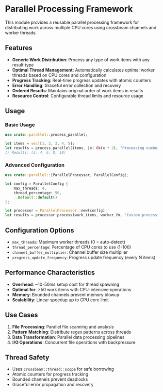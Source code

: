 # Parallel Processing Framework

This module provides a reusable parallel processing framework for distributing work across multiple CPU cores using crossbeam channels and worker threads.

## Features

- **Generic Work Distribution**: Process any type of work items with any result type
- **Optimal Thread Management**: Automatically calculates optimal worker threads based on CPU cores and configuration
- **Progress Tracking**: Real-time progress updates with atomic counters
- **Error Handling**: Graceful error collection and recovery
- **Ordered Results**: Maintains original order of work items in results
- **Resource Control**: Configurable thread limits and resource usage

## Usage

### Basic Usage

```rust
use crate::parallel::process_parallel;

let items = vec![1, 2, 3, 4, 5];
let results = process_parallel(items, |x| Ok(x * 2), "Processing numbers")?;
// Results: [2, 4, 6, 8, 10]
```

### Advanced Configuration

```rust
use crate::parallel::{ParallelProcessor, ParallelConfig};

let config = ParallelConfig {
    max_threads: 4,
    thread_percentage: 50,
    ..Default::default()
};

let processor = ParallelProcessor::new(config);
let results = processor.process(work_items, worker_fn, "Custom processing")?;
```

## Configuration Options

- `max_threads`: Maximum worker threads (0 = auto-detect)
- `thread_percentage`: Percentage of CPU cores to use (1-100)
- `channel_buffer_multiplier`: Channel buffer size multiplier
- `progress_update_frequency`: Progress update frequency (every N items)

## Performance Characteristics

- **Overhead**: ~10-50ms setup cost for thread spawning
- **Optimal for**: >50 work items with CPU-intensive operations
- **Memory**: Bounded channels prevent memory blowup
- **Scalability**: Linear speedup up to CPU core limit

## Use Cases

1. **File Processing**: Parallel file scanning and analysis
2. **Pattern Matching**: Distribute regex patterns across threads  
3. **Data Transformation**: Parallel data processing pipelines
4. **I/O Operations**: Concurrent file operations with backpressure

## Thread Safety

- Uses `crossbeam::thread::scope` for safe borrowing
- Atomic counters for progress tracking
- Bounded channels prevent deadlocks
- Graceful error propagation and recovery